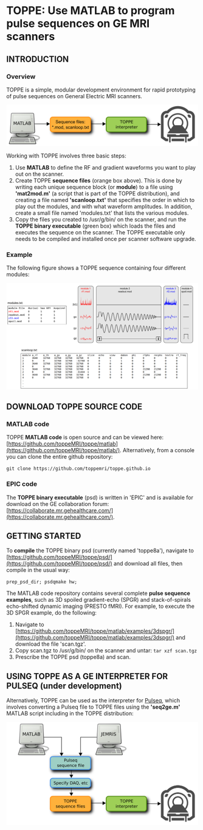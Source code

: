 # TOPPE: Use MATLAB to program pulse sequences on GE MRI scanners


## INTRODUCTION


### Overview

TOPPE is a simple, modular development environment for rapid prototyping of pulse sequences on General Electric MRI scanners.

![TOPPE workflow](/figs/workflow.png)

Working with TOPPE involves three basic steps:

1. Use **MATLAB** to define the RF and gradient waveforms you want to play out on the scanner.
1. Create TOPPE **sequence files** (orange box above). This is done by writing each unique sequence block (or **module**) to a file using **'mat2mod.m'** (a script that is part of the TOPPE distribution), and creating a file named **'scanloop.txt'** that specifies the order in which to play out the modules, and with what waveform amplitudes. In addition, create a small file named 'modules.txt' that lists the various modules.
1. Copy the files you created to /usr/g/bin/ on the scanner, and run the **TOPPE binary executable** (green box) which loads the files and executes the sequence on the scanner.
The TOPPE executable only needs to be compiled and installed once per scanner software upgrade.


### Example 

The following figure shows a TOPPE sequence containing four different modules:

![TOPPE files](/figs/files.png)



## DOWNLOAD TOPPE SOURCE CODE


### MATLAB code

TOPPE **MATLAB code** is open source and can be viewed here: [https://github.com/toppeMRI/toppe/matlab](https://github.com/toppeMRI/toppe/matlab/).
Alternatively, from a console you can clone the entire github repository:

```
git clone https://github.com/toppemri/toppe.github.io
```

### EPIC code

The **TOPPE binary executable** (psd) is written in 'EPIC' and is available for download on the GE collaboration forum: [https://collaborate.mr.gehealthcare.com/](https://collaborate.mr.gehealthcare.com/).


## GETTING STARTED

To **compile** the TOPPE binary psd (currently named 'toppe8a'), navigate to [https://github.com/toppeMRI/toppe/psd/](https://github.com/toppeMRI/toppe/psd/) and download all files, then compile in the usual way:
```
prep_psd_dir; psdqmake hw;
```

The MATLAB code repository contains several complete **pulse sequence examples**, such as 3D spoiled gradient-echo (SPGR) and stack-of-spirals echo-shifted dynamic imaging (PRESTO fMRI).
For example, to execute the 3D SPGR example, do the following:

1. Navigate to [https://github.com/toppeMRI/toppe/matlab/examples/3dspgr/](https://github.com/toppeMRI/toppe/matlab/examples/3dspgr/) and download the file 'scan.tgz'.
2. Copy scan.tgz to /usr/g/bin/ on the scanner and untar: ```tar xzf scan.tgz```
3. Prescribe the TOPPE psd (toppe8a) and scan.



## USING TOPPE AS A GE INTERPRETER FOR PULSEQ (under development)

Alternatively, TOPPE can be used as the interpreter for [Pulseq](https://pulseq.github.io), which involves converting a Pulseq file to TOPPE files using the **'seq2ge.m'** MATLAB script including in the TOPPE distribution:

![TOPPE files](/figs/pulseq.png)


